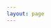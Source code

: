 ```yaml
---
layout: page
---
```

<script setup>
import {
  VPTeamPage,
  VPTeamPageTitle,
  VPTeamMembers
} from 'vitepress/theme'

const members = [
  {
    avatar: 'https://www.github.com/loveyless.png',
    name: 'Loveyless',
    // title: 'Creator',
    links: [
      { icon: 'github', link: 'https://github.com/loveyless' },
      { icon: 'twitter', link: 'https://twitter.com/Lovey1ess' }
      //没有icon的svg
      // { icon: 'email', link: 'https://twitter.com/Lovey1ess' }
    ]
  },
]
</script>

<VPTeamPage>
  <VPTeamPageTitle>
    <template #title>
      前端小萌新
    </template>
    <template #lead>
      <!-- 目前只会vue一点nodejs皮毛 -->
      学习go语言中……
    </template>
  </VPTeamPageTitle>
  <VPTeamMembers
    :members="members"
  />
</VPTeamPage>
